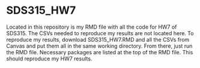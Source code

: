 # SDS315_HW7

Located in this repository is my RMD file with all the code for HW7 of SDS315. The CSVs needed to reproduce my results are not located here. To reproduce my results, download SDS315_HW7.RMD and all the CSVs from Canvas and put them all in the same working directory. From there, just run the RMD file. Necessary packages are listed at the top of the RMD file. This should reproduce my HW7 results.
